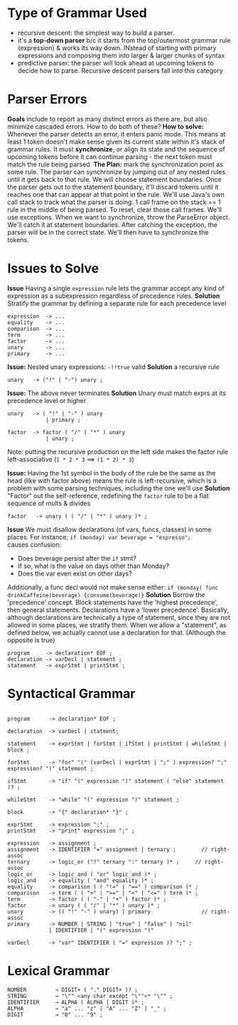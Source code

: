 # Type of Grammar Used
- recursive descent: the simplest way to build a parser. 
- it's a **top-down parser** b/c it starts from the top/outermost grammar rule (expression) & works its way down. INstead of starting with primary expressions and composing them into larger & larger chunks of syntax
- predictive parser: the parser will look ahead at upcoming tokens to decide how to parse. Recursive descent parsers fall into this category

# Parser Errors
**Goals** include to report as many distinct errors as there are, but also minimize cascaded errors. How to do both of these? 
**How to solve:** Whenever the parser detects an error, it enters panic mode. This means at least 1 token doesn't make sense given its current state within it's stack of grammar rules. It must **synchronize**, or align its state and the sequence of upcoming tokens before it can continue parsing - the next token must match the rule being parsed. 
**The Plan:** mark the synchronization point as some rule. The parser can synchronize by jumping out of any nested rules until it gets back to that rule. We will choose statement boundaries. Once the parser gets out to the statement boundary, it'll discard tokens until it reaches one that can appear at that point in the rule. We'll use Java's own call stack to track what the parser is doing. 1 call frame on the stack == 1 rule in the middle of being parsed. To reset, clear those call frames. We'll use exceptions. When we want to synchronize, throw the ParseError object. We'll catch it at statement boundaries. After catching the exception, the parser will be in the correct state. We'll then have to synchronize the tokens.


# Issues to Solve
**Issue** Having a single `expression` rule lets the grammar accept any kind of expression as a subexpression regardless of precedence rules. 
**Solution** Stratify the grammar by defining a separate rule for each precedence level
```
expression  -> ...
equality    -> ...
comparison  -> ...
term        -> ...
factor      -> ...
unary       -> ...
primary     -> ...
```

**Issue:** Nested unary expressions: `-!!true` valid
**Solution** a recursive rule
```
unary   -> ("!" | "-") unary ;
```

**Issue:** The above never terminates
**Solution** Unary must match exprs at its precedence level or higher
```
unary   -> ( "!" | "-" ) unary 
            | primary ;
            
factor  -> factor ( "/" | "*" ) unary
            | unary ;
```
Note: putting the recursive production on the left side makes the factor rule left-associative (`1 * 2 * 3` ==> `(1 * 2) * 3`)

**Issue:** Having the 1st symbol in the body of the rule be the same as the head (like with factor above) means the rule is left-recursive, which is a problem with some parsing techniques, including the one we'll use
**Solution** "Factor" out the self-reference, redefining the `factor` rule to be a flat sequence of mults & divides
```
factor   -> unary ( ( "/" | "*" ) unary )* ; 
```

**Issue** We must disallow declarations (of vars, funcs, classes) in some places. For instance;
```if (monday) var beverage = "espresso";```  
causes confusion: 
- Does beverage persist after the `if` stmt? 
- If so, what is the value on days other than Monday? 
- Does the var even exist on other days?

Additionally, a func decl would not make sense either:
```if (monday) func drinkCaffeine(beverage) {consume(beverage)}```
**Solution** Borrow the 'precedence' concept. Block statements have the 'highest precedence', then general statements. Declarations have a 'lower precedence'. Basically, although declarations are technically a type of statement, since they are not allowed in some places, we stratify them. When we allow a "statement", as defined below, we actually cannot use a declaration for that. (Although the opposite is true)
``` 
program     -> declaration* EOF ;
declaration -> varDecl | statement ; 
statement   -> exprStmt | printStmt ;
```

# Syntactical Grammar
```

program      -> declaration* EOF ;

declaration  -> varDecl | statment;

statement    -> exprStmt | forStmt | ifStmt | printStmt | whileStmt | block ;

forStmt      -> "for" "(" (varDecl | exprStmt | ";" ) expression? ";" expression? ")" statement ;

ifStmt       -> "if" "(" expression ")" statement ( "else" statement )? ;

whileStmt    -> "while" "(" expression ")" statement ;

block        -> "{" declaration* "}" ;

exprStmt     -> expression ";" ;
printStmt    -> "print" expression ";" ;

expression   -> assignment ;
assignment   -> IDENTIFIER "=" assignment | ternary ;        // right-assoc
ternary      -> logic_or ("?" ternary ":" ternary )* ;     // right-assoc
logic_or     -> logic_and ( "or" logic_and )* ;
logic_and    -> equality ( "and" equality )* ;
equality     -> comparison ( ( "!=" | "==" ) comparison )* ; 
comparison   -> term ( ( ">" | ">=" | "<" | "<=" ) term )* ;
term         -> factor ( ( "-" | "+" ) factor )* ;
factor       -> unary ( ( "/" | "*" ) unary )* ;
unary        -> (( "!" "-" ) unary) | primary                // right-assoc
primary      -> NUMBER | STRING | "true" | "false" | "nil" 
             | IDENTIFIER | "(" expression ")" 
             
varDecl      -> "var" IDENTIFIER ( "=" expression )? ";" ;
```

# Lexical Grammar
```
NUMBER         → DIGIT+ ( "." DIGIT+ )? ;
STRING         → "\"" <any char except "\"">* "\"" ;
IDENTIFIER     → ALPHA ( ALPHA | DIGIT )* ;
ALPHA          → "a" ... "z" | "A" ... "Z" | "_" ;
DIGIT          → "0" ... "9" ;
```
